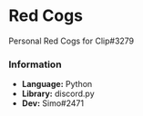 # Red Cogs
Personal Red Cogs for Clip#3279

### Information
- **Language:** Python
- **Library:** discord.py
- **Dev:** Simo#2471
